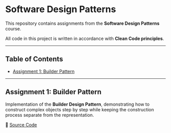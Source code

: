 # Software Design Patterns  

This repository contains assignments from the **Software Design Patterns** course.  

All code in this project is written in accordance with **Clean Code principles**.  

---

## Table of Contents  
- [Assignment 1: Builder Pattern](#assignment-1-builder-pattern)  

---

## Assignment 1: Builder Pattern  
Implementation of the **Builder Design Pattern**, demonstrating how to construct complex objects step by step while keeping the construction process separate from the representation.  

📂 [Source Code](src/assignment_1)  
